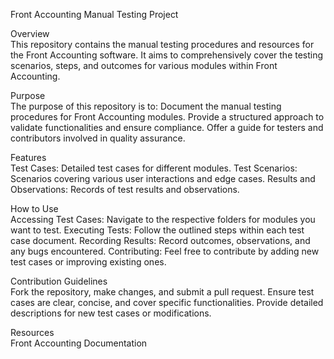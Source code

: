 Front Accounting Manual Testing Project

Overview \
This repository contains the manual testing procedures and resources for the Front Accounting software. It aims to comprehensively cover the testing scenarios, steps, and outcomes for various modules within Front Accounting.

Purpose\
The purpose of this repository is to:
Document the manual testing procedures for Front Accounting modules.
Provide a structured approach to validate functionalities and ensure compliance.
Offer a guide for testers and contributors involved in quality assurance.

Features\
Test Cases: Detailed test cases for different modules.
Test Scenarios: Scenarios covering various user interactions and edge cases.
Results and Observations: Records of test results and observations.

How to Use\
Accessing Test Cases: Navigate to the respective folders for modules you want to test.
Executing Tests: Follow the outlined steps within each test case document.
Recording Results: Record outcomes, observations, and any bugs encountered.
Contributing: Feel free to contribute by adding new test cases or improving existing ones.

Contribution Guidelines\
Fork the repository, make changes, and submit a pull request.
Ensure test cases are clear, concise, and cover specific functionalities.
Provide detailed descriptions for new test cases or modifications.

Resources\
Front Accounting Documentation
